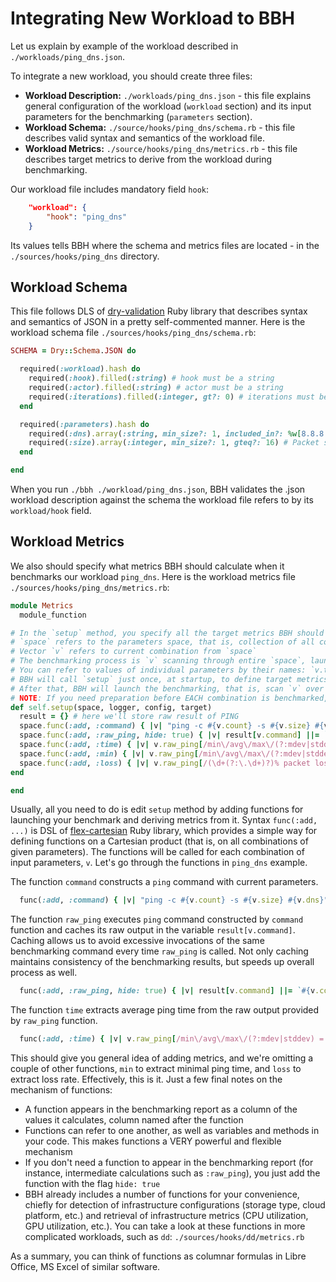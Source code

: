 # Integrating New Workload to BBH

Let us explain by example of the workload described in `./workloads/ping_dns.json`.

To integrate a new workload, you should create three files:
* **Workload Description:** `./workloads/ping_dns.json` - this file explains general configuration of the workload (`workload` section) and its input parameters for the benchmarking (`parameters` section).
* **Workload Schema:** `./source/hooks/ping_dns/schema.rb` - this file describes valid syntax and semantics of the workload file.
* **Workload Metrics:** `./source/hooks/ping_dns/metrics.rb` - this file describes target metrics to derive from the workload during benchmarking.

Our workload file includes mandatory field `hook`:

```json
	"workload": {
		"hook": "ping_dns"
	}
```

Its values tells BBH where the schema and metrics files are located - in the `./sources/hooks/ping_dns` directory.

## Workload Schema

This file follows DLS of [dry-validation](https://rubygems.org/gems/dry-validation) Ruby library that describes syntax and semantics of JSON in a pretty self-commented manner.
Here is the workload schema file `./sources/hooks/ping_dns/schema.rb`:

```ruby
SCHEMA = Dry::Schema.JSON do

  required(:workload).hash do
    required(:hook).filled(:string) # hook must be a string
    required(:actor).filled(:string) # actor must be a string
    required(:iterations).filled(:integer, gt?: 0) # iterations must be a natural number
  end

  required(:parameters).hash do
    required(:dns).array(:string, min_size?: 1, included_in?: %w[8.8.8.8 1.1.1.1 208.67.222.222]) # DNS providers must be a list of valid URLs
    required(:size).array(:integer, min_size?: 1, gteq?: 16) # Packet size must be a list of integers >= 16 (for lesser values, PING is unable to generate statistics)
  end

end
```

When you run `./bbh ./workload/ping_dns.json`, BBH validates the .json workload description against the schema the workload file refers to by its `workload/hook` field.

## Workload Metrics

We also should specify what metrics BBH should calculate when it benchmarks our workload `ping_dns`.
Here is the workload metrics file `./sources/hooks/ping_dns/metrics.rb`:

```ruby
module Metrics
  module_function

# In the `setup` method, you specify all the target metrics BBH should calculate for each combination of parameters
# `space` refers to the parameters space, that is, collection of all combinations of input parameters
# Vector `v` refers to current combination from `space`
# The benchmarking process is `v` scanning through entire `space`, launching benchmark for each `v`, and deriving metrics from the benchmark
# You can refer to values of individual parameters by their names: `v.time`, `v.size`, etc, using the same parameter names as you defined in your workload file
# BBH will call `setup` just once, at startup, to define target metrics - that is, to know WHAT and HOW it should derive from the workload
# After that, BBH will launch the benchmarking, that is, scan `v` over `space`
# NOTE: If you need preparation before EACH combination is benchmarked, define it as one more `func(:add, ...)` and call it from the function that invokes benchmark
def self.setup(space, logger, config, target)
  result = {} # here we'll store raw result of PING
  space.func(:add, :command) { |v| "ping -c #{v.count} -s #{v.size} #{v.dns}" } # construct PING command with current combination of parameters
  space.func(:add, :raw_ping, hide: true) { |v| result[v.command] ||= `#{v.command} 2>&1` } # run PING and capture its raw result
  space.func(:add, :time) { |v| v.raw_ping[/min\/avg\/max\/(?:mdev|stddev) = [^\/]+\/([^\/]+)/, 1]&.to_f } # extract ping time
  space.func(:add, :min) { |v| v.raw_ping[/min\/avg\/max\/(?:mdev|stddev) = ([^\/]+)/, 1]&.to_f } # extract min ping time
  space.func(:add, :loss) { |v| v.raw_ping[/(\d+(?:\.\d+)?)% packet loss/, 1]&.to_f } # extract loss rate
end

end
```

Usually, all you need to do is edit `setup` method by adding functions for launching your benchmark and deriving metrics from it.
Syntax `func(:add, ...)` is DSL of [flex-cartesian](https://rubygems.org/gems/flex-cartesian) Ruby library, which provides a simple way for defining functions on a Cartesian product (that is, on all combinations of given parameters).
The functions will be called for each combination of input parameters, `v`. Let's go through the functions in `ping_dns` example.

The function `command` constructs a `ping` command with current parameters.
```ruby
  func(:add, :command) { |v| "ping -c #{v.count} -s #{v.size} #{v.dns}" } # construct PING command with current combination of parameters
```

The function `raw_ping` executes `ping` command constructed by `command` function and caches its raw output in the variable `result[v.command]`.
Caching allows us to avoid excessive invocations of the same benchmarking command every time `raw_ping` is called.
Not only caching maintains consistency of the benchmarking results, but speeds up overall process as well.
```ruby
  func(:add, :raw_ping, hide: true) { |v| result[v.command] ||= `#{v.command} 2>&1` } # run PING and capture its raw result
```

The function `time` extracts average ping time from the raw output provided by `raw_ping` function.
```ruby
  func(:add, :time) { |v| v.raw_ping[/min\/avg\/max\/(?:mdev|stddev) = [^\/]+\/([^\/]+)/, 1]&.to_f } # extract ping time from result
```

This should give you general idea of adding metrics, and we're omitting a couple of other functions, `min` to extract minimal ping time, and `loss` to extract loss rate.
Effectively, this is it.
Just a few final notes on the mechanism of functions:
- A function appears in the benchmarking report as a column of the values it calculates, column named after the function
- Functions can refer to one another, as well as variables and methods in your code. This makes functions a VERY powerful and flexible mechanism
- If you don't need a function to appear in the benchmarking report (for instance, intermediate calculations such as `:raw_ping`), you just add the function with the flag `hide: true`
- BBH already includes a number of functions for your convenience, chiefly for detection of infrastructure configurations (storage type, cloud platform, etc.) and retrieval of infrastructure metrics (CPU utilization, GPU utilization, etc.). You can take a look at these functions in more complicated workloads, such as `dd`: `./sources/hooks/dd/metrics.rb`

As a summary, you can think of functions as columnar formulas in Libre Office, MS Excel of similar software.
